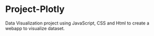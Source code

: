 # Project-Plotly
Data Visualization project using JavaScript, CSS and Html to create a webapp to visualize dataset.
